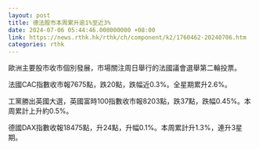 ```yaml
---
layout: post
title: 德法股市本周累升逾1%至近3%
date: 2024-07-06 05:44:46.000000000 +08:00
link: https://news.rthk.hk/rthk/ch/component/k2/1760462-20240706.htm
categories: rthk
---
```


歐洲主要股市收市個別發展，市場關注周日舉行的法國議會選舉第二輪投票。

法國CAC指數收市報7675點，跌20點，跌幅近0.3%。全星期累升2.6%。

工黨勝出英國大選，英國富時100指數收市報8203點，跌37點，跌幅0.45%。本周累計上升約0.5%。

德國DAX指數收報18475點，升24點，升幅0.1%。本周累計升1.3%，連升3星期。

